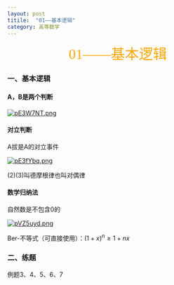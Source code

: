 ```yaml
---
layout: post
titile:  "01——基本逻辑"
category: 高等数学
---
```


<center><font face = "楷体" size = 6 color = orange>01——基本逻辑</font></center>

### 一、基本逻辑
#### A，B是两个判断

[![pE3W7NT.png](https://s21.ax1x.com/2025/02/27/pE3W7NT.png)](https://imgse.com/i/pE3W7NT)

#### 对立判断
A拔是A的对立事件

[![pE3fYbq.png](https://s21.ax1x.com/2025/02/27/pE3fYbq.png)](https://imgse.com/i/pE3fYbq)

(2)(3)叫德摩根律也叫对偶律

#### 数学归纳法
自然数是不包含0的

[![pVZ5uyd.png](https://s21.ax1x.com/2025/06/23/pVZ5uyd.png)](https://imgse.com/i/pVZ5uyd)

Ber-不等式（可直接使用）：$(1+x)^n ≥ 1+nx$

### 二、练题
例题3、4、5、6、7